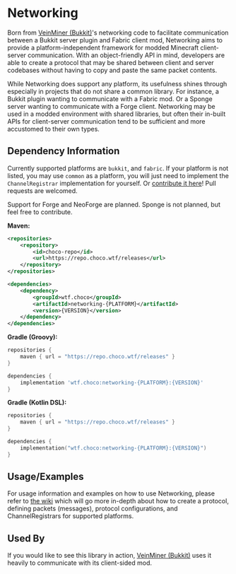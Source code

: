 # Networking

Born from [VeinMiner (Bukkit)](https://github.com/2008Choco/VeinMiner/)'s networking code to facilitate communication between a Bukkit server plugin and Fabric client mod, Networking aims to provide a platform-independent framework for modded Minecraft client-server communication. With an object-friendly API in mind, developers are able to create a protocol that may be shared between client and server codebases without having to copy and paste the same packet contents.

While Networking does support any platform, its usefulness shines through especially in projects that do not share a common library. For instance, a Bukkit plugin wanting to communicate with a Fabric mod. Or a Sponge server wanting to communicate with a Forge client. Networking may be used in a modded environment with shared libraries, but often their in-built APIs for client-server communication tend to be sufficient and more accustomed to their own types.

## Dependency Information

Currently supported platforms are `bukkit`, and `fabric`. If your platform is not listed, you may use `common` as a platform, you will just need to implement the `ChannelRegistrar` implementation for yourself. Or [contribute it here](https://github.com/2008Choco/Networking/pulls)! Pull requests are welcomed.

Support for Forge and NeoForge are planned. Sponge is not planned, but feel free to contribute.

**Maven:**
```xml
<repositories>
    <repository>
        <id>choco-repo</id>
        <url>https://repo.choco.wtf/releases</url>
    </repository>
</repositories>

<dependencies>
    <dependency>
        <groupId>wtf.choco</groupId>
        <artifactId>networking-{PLATFORM}</artifactId>
        <version>{VERSION}</version>
    </dependency>
</dependencies>
```

**Gradle (Groovy):**
```groovy
repositories {
    maven { url = "https://repo.choco.wtf/releases" }
}

dependencies {
    implementation 'wtf.choco:networking-{PLATFORM}:{VERSION}'
}
```

**Gradle (Kotlin DSL):**
```kotlin
repositories {
    maven { url = "https://repo.choco.wtf/releases" }
}

dependencies {
    implementation("wtf.choco:networking-{PLATFORM}:{VERSION}")
}
```

## Usage/Examples

For usage information and examples on how to use Networking, please refer to [the wiki](https://github.com/2008Choco/Networking/wiki) which will go more in-depth about how to create a protocol, defining packets (messages), protocol configurations, and ChannelRegistrars for supported platforms.

## Used By

If you would like to see this library in action, [VeinMiner (Bukkit)](https://github.com/2008Choco/Networking) uses it heavily to communicate with its client-sided mod.
